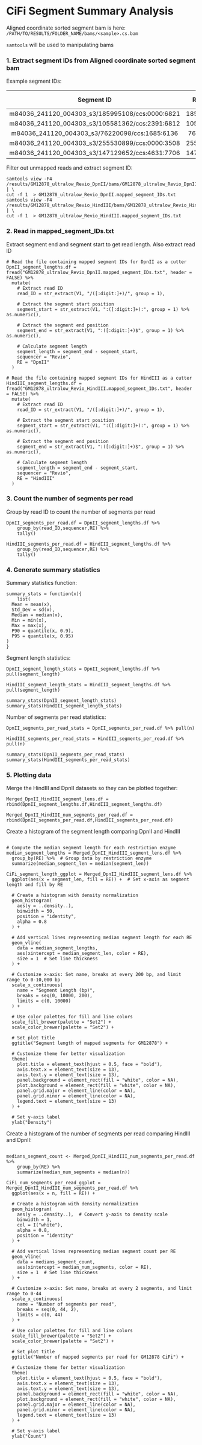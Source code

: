 # CiFi Segment Summary Analysis

Aligned coordinate sorted segment bam is here: `/PATH/TO/RESULTS/FOLDER_NAME/bams/<sample>.cs.bam`

`samtools` will be used to manipulating bams

### 1. Extract segment IDs from Aligned coordinate sorted segment bam

Example segment IDs:


|                   Segment ID                    |  Read ID  | Segment Start | Segment End | Segment Length |
|:-------------------------------------:|:---------:|:---------:|:---------:|:---------:|
| m84036_241120_004303_s3/185995108/ccs:0000:6821 | 185995108 |     0000      |    6821     |      6821      |
| m84036_241120_004303_s3/105581362/ccs:2391:6812 | 105581362 |     2391      |    6812     |      4421      |
| m84036_241120_004303_s3/76220098/ccs:1685:6136  | 76220098  |     1685      |    6136     |      4451      |
| m84036_241120_004303_s3/255530899/ccs:0000:3508 | 255530899 |     0000      |    3508     |      3508      |
| m84036_241120_004303_s3/147129652/ccs:4631:7706 | 147129652 |     4631      |    7706     |      3075      |

Filter out unmapped reads and extract segment ID:

```         
samtools view -F4 /results/GM12878_ultralow_Revio_DpnII/bams/GM12878_ultralow_Revio_DpnII.cs.bam | \
cut -f 1  > GM12878_ultralow_Revio_DpnII.mapped_segment_IDs.txt
samtools view -F4 /results/GM12878_ultralow_Revio_HindIII/bams/GM12878_ultralow_Revio_HindIII.cs.bam | \
cut -f 1  > GM12878_ultralow_Revio_HindIII.mapped_segment_IDs.txt
```

### 2. Read in mapped_segment_IDs.txt

Extract segment end and segment start to get read length. Also extract read ID

```{r}
# Read the file containing mapped segment IDs for DpnII as a cutter
DpnII_segment_lengths.df = fread("GM12878_ultralow_Revio_DpnII.mapped_segment_IDs.txt", header = FALSE) %>%
  mutate(
    # Extract read ID 
    read_ID = str_extract(V1, "/([:digit:]+)/", group = 1),
    
    # Extract the segment start position
    segment_start = str_extract(V1, ":([:digit:]+):", group = 1) %>% as.numeric(),
    
    # Extract the segment end position 
    segment_end = str_extract(V1, ":([:digit:]+)$", group = 1) %>% as.numeric(),
    
    # Calculate segment length
    segment_length = segment_end - segment_start,
    sequencer = "Revio",
    RE = "DpnII"
  )

# Read the file containing mapped segment IDs for HindIII as a cutter
HindIII_segment_lengths.df = fread("GM12878_ultralow_Revio_HindIII.mapped_segment_IDs.txt", header = FALSE) %>%
  mutate(
    # Extract read ID 
    read_ID = str_extract(V1, "/([:digit:]+)/", group = 1),
    
    # Extract the segment start position
    segment_start = str_extract(V1, ":([:digit:]+):", group = 1) %>% as.numeric(),
    
    # Extract the segment end position 
    segment_end = str_extract(V1, ":([:digit:]+)$", group = 1) %>% as.numeric(),
    
    # Calculate segment length
    segment_length = segment_end - segment_start,
    sequencer = "Revio",
    RE = "HindIII"
  )
```

### 3. Count the number of segments per read


Group by read ID to count the number of segments per read

```{r}
DpnII_segments_per_read.df = DpnII_segment_lengths.df %>%
	group_by(read_ID,sequencer,RE) %>%
	tally()
	
HindIII_segments_per_read.df = HindIII_segment_lengths.df %>%
	group_by(read_ID,sequencer,RE) %>%
	tally()	
```

### 4. Generate summary statistics

Summary statistics function:

```{r}
summary_stats = function(x){
	list(
  Mean = mean(x),
  Std_Dev = sd(x),
  Median = median(x),
  Min = min(x),
  Max = max(x),
  P90 = quantile(x, 0.9),
  P95 = quantile(x, 0.95)
)
}
```

Segment length statistics:

```{r}
DpnII_segment_length_stats = DpnII_segment_lengths.df %>% pull(segment_length)

HindIII_segment_length_stats = HindIII_segment_lengths.df %>% pull(segment_length)

summary_stats(DpnII_segment_length_stats)
summary_stats(HindIII_segment_length_stats)
```

Number of segments per read statistics:

```{r}
DpnII_segments_per_read_stats = DpnII_segments_per_read.df %>% pull(n)

HindIII_segments_per_read_stats = HindIII_segments_per_read.df %>% pull(n)

summary_stats(DpnII_segments_per_read_stats)
summary_stats(HindIII_segments_per_read_stats)
```

### 5. Plotting data


Merge the HindIII and DpnII datasets so they can be plotted together:

```{r}
Merged_DpnII_HindIII_segment_lens.df = rbind(DpnII_segment_lengths.df,HindIII_segment_lengths.df)

Merged_DpnII_HindIII_num_segments_per_read.df = rbind(DpnII_segments_per_read.df,HindIII_segments_per_read.df)
```


Create a histogram of the segment length comparing DpnII and HindIII

```{r}

# Compute the median segment length for each restriction enzyme
median_segment_lengths = Merged_DpnII_HindIII_segment_lens.df %>%
  group_by(RE) %>%  # Group data by restriction enzyme
  summarize(median_segment_len = median(segment_len))

CiFi_segment_length_ggplot = Merged_DpnII_HindIII_segment_lens.df %>%
  ggplot(aes(x = segment_len, fill = RE)) +  # Set x-axis as segment length and fill by RE
  
  # Create a histogram with density normalization
  geom_histogram(
    aes(y = ..density..),
    binwidth = 50,
    position = "identity",
    alpha = 0.8           
  ) +
  
  # Add vertical lines representing median segment length for each RE
  geom_vline(
    data = median_segment_lengths,
    aes(xintercept = median_segment_len, color = RE),
    size = 1  # Set line thickness
  ) +
  
  # Customize x-axis: Set name, breaks at every 200 bp, and limit range to 0-10,000 bp
  scale_x_continuous(
    name = "Segment Length (bp)",
    breaks = seq(0, 10000, 200),
    limits = c(0, 10000)
  ) +
  
  # Use color palettes for fill and line colors
  scale_fill_brewer(palette = "Set2") +  
  scale_color_brewer(palette = "Set2") + 
  
  # Set plot title
  ggtitle("Segment length of mapped segments for GM12878") +
  
  # Customize theme for better visualization
  theme(
    plot.title = element_text(hjust = 0.5, face = "bold"),  
    axis.text.x = element_text(size = 13),
    axis.text.y = element_text(size = 13),  
    panel.background = element_rect(fill = "white", color = NA),  
    plot.background = element_rect(fill = "white", color = NA),   
    panel.grid.major = element_line(color = NA),  
    panel.grid.minor = element_line(color = NA),  
    legend.text = element_text(size = 13) 
  ) +
  
  # Set y-axis label
  ylab("Density")
```


Create a histogram of the number of segments per read comparing HindIII and DpnII:

```{r}

medians_segment_count <- Merged_DpnII_HindIII_num_segments_per_read.df %>%
	group_by(RE) %>%
	summarize(median_num_segments = median(n))

CiFi_num_segments_per_read_ggplot = Merged_DpnII_HindIII_num_segments_per_read.df %>%
  ggplot(aes(x = n, fill = RE)) +
  
  # Create a histogram with density normalization
  geom_histogram(
    aes(y = ..density..),  # Convert y-axis to density scale
    binwidth = 1,   
    col = I("white"),     
    alpha = 0.8,          
    position = "identity"  
  ) +
  
  # Add vertical lines representing median segment count per RE
  geom_vline(
    data = medians_segment_count, 
    aes(xintercept = median_num_segments, color = RE),
    size = 1  # Set line thickness
  ) +
  
  # Customize x-axis: Set name, breaks at every 2 segments, and limit range to 0-44
  scale_x_continuous(
    name = "Number of segments per read",
    breaks = seq(0, 44, 2),
    limits = c(0, 44)
  ) +
  
  # Use color palettes for fill and line colors
  scale_fill_brewer(palette = "Set2") +
  scale_color_brewer(palette = "Set2") +
  
  # Set plot title
  ggtitle("Number of mapped segments per read for GM12878 CiFi") +
  
  # Customize theme for better visualization
  theme(
    plot.title = element_text(hjust = 0.5, face = "bold"),  
    axis.text.x = element_text(size = 13),
    axis.text.y = element_text(size = 13),  
    panel.background = element_rect(fill = "white", color = NA),  
    plot.background = element_rect(fill = "white", color = NA),   
    panel.grid.major = element_line(color = NA),  
    panel.grid.minor = element_line(color = NA),  
    legend.text = element_text(size = 13) 
  ) +
  
  # Set y-axis label
  ylab("Count")
```
